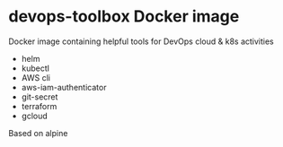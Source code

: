 # devops-toolbox Docker image

Docker image containing helpful tools for DevOps cloud & k8s activities

* helm
* kubectl
* AWS cli 
* aws-iam-authenticator
* git-secret
* terraform
* gcloud

Based on alpine
